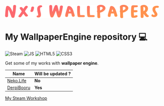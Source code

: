 ![Logo](logo.png)

# My WallpaperEngine repository 💻

![Steam](https://img.shields.io/badge/Steam-000000?style=for-the-badge&logo=steam&logoColor=white)
![JS](https://img.shields.io/badge/JavaScript-323330?style=for-the-badge&logo=javascript&logoColor=F7DF1E)
![HTML5](https://img.shields.io/badge/HTML5-E34F26?style=for-the-badge&logo=html5&logoColor=white)
![CSS3](https://img.shields.io/badge/CSS3-1572B6?style=for-the-badge&logo=css3&logoColor=white)

Get some of my works with **wallpaper engine**.

| Name | Will be updated ? |
|-------|-------------------|
| [Neko.Life](./NekoLifeWallpaper/) | **No** |
| [DerpiBooru](./Derpi/)  | **Yes** |

[My Steam Workshop](https://steamcommunity.com/id/NXLEBG/myworkshopfiles/?appid=431960&sort=score&browsefilter=myfiles&view=imagewall)